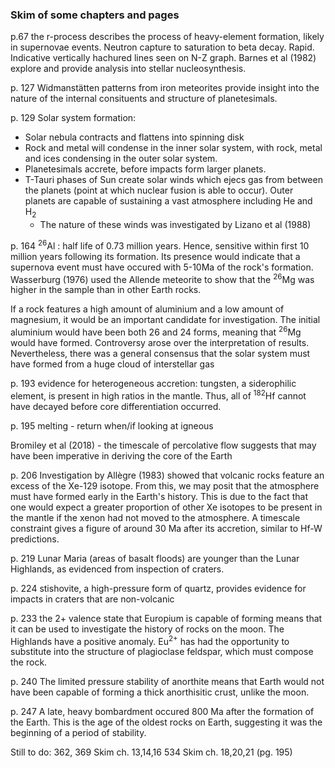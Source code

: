 ### Skim of some chapters and pages

p.67 the r-process describes the process of heavy-element formation, likely in supernovae events. Neutron capture to saturation to beta decay. Rapid. Indicative vertically hachured lines seen on N-Z graph. Barnes et al (1982) explore and provide analysis into stellar nucleosynthesis.

p. 127 Widmanstätten patterns from iron meteorites provide insight into the nature of the internal consituents and structure of planetesimals.

p. 129 Solar system formation: <br>
  * Solar nebula contracts and flattens into spinning disk <br>
  * Rock and metal will condense in the inner solar system, with rock, metal and ices condensing in the outer solar system. <br>
  * Planetesimals accrete, before impacts form larger planets. <br>
  * T-Tauri phases of Sun create solar winds which ejecs gas from between the planets (point at which nuclear fusion is able to occur). Outer planets are capable of sustaining a vast atmosphere including He and H<sub>2</sub> <br>
    * The nature of these winds was investigated by Lizano et al (1988)

p. 164 <sup>26</sup>Al : half life of 0.73 million years. Hence, sensitive within first 10 million years following its formation. Its presence would indicate that a supernova event must have occured with 5-10Ma of the rock's formation. 
  Wasserburg (1976) used the Allende meteorite to show that the <sup>26</sup>Mg was higher in the sample than in other Earth rocks.
  
  If a rock features a high amount of aluminium and a low amount of magnesium, it would be an important candidate for investigation. The initial aluminium would have been both 26 and 24 forms, meaning that <sup>26</sup>Mg would have formed.
  Controversy arose over the interpretation of results. Nevertheless, there was a general consensus that the solar system must have formed from a huge cloud of interstellar gas
  
p. 193 evidence for heterogeneous accretion: tungsten, a siderophilic element, is present in high ratios in the mantle. Thus, all of <sup>182</sup>Hf cannot have decayed before core differentiation occurred.
 
p. 195 melting - return when/if looking at igneous 
 
Bromiley et al (2018) - the timescale of percolative flow suggests that may have been imperative in deriving the core of the Earth
 
p. 206 Investigation by Allègre (1983) showed that volcanic rocks feature an excess of the Xe-129 isotope. From this, we may posit that the atmosphere must have formed early in the Earth's history. This is due to the fact that one would expect a greater proportion of other Xe isotopes to be present in the mantle if the xenon had not moved to the atmosphere. A timescale constraint gives a figure of around 30 Ma after its accretion, similar to Hf-W predictions.
 
p. 219 Lunar Maria (areas of basalt floods) are younger than the Lunar Highlands, as evidenced from inspection of craters.
   
p. 224 stishovite, a high-pressure form of quartz, provides evidence for impacts in craters that are non-volcanic
  
p. 233 the 2+ valence state that Europium is capable of forming means that it can be used to investigate the history of rocks on the moon. The Highlands have a positive anomaly. Eu<sup>2+</sup> has had the opportunity to substitute into the structure of plagioclase feldspar, which must compose the rock.

p. 240 The limited pressure stability of anorthite means that Earth would not have been capable of forming a thick anorthisitic crust, unlike the moon.

p. 247 A late, heavy bombardment occured 800 Ma after the formation of the Earth. This is the age of the oldest rocks on Earth, suggesting it was the beginning of a period of stability.

Still to do:
362, 369
Skim ch. 13,14,16
534
Skim ch. 18,20,21
(pg. 195)


